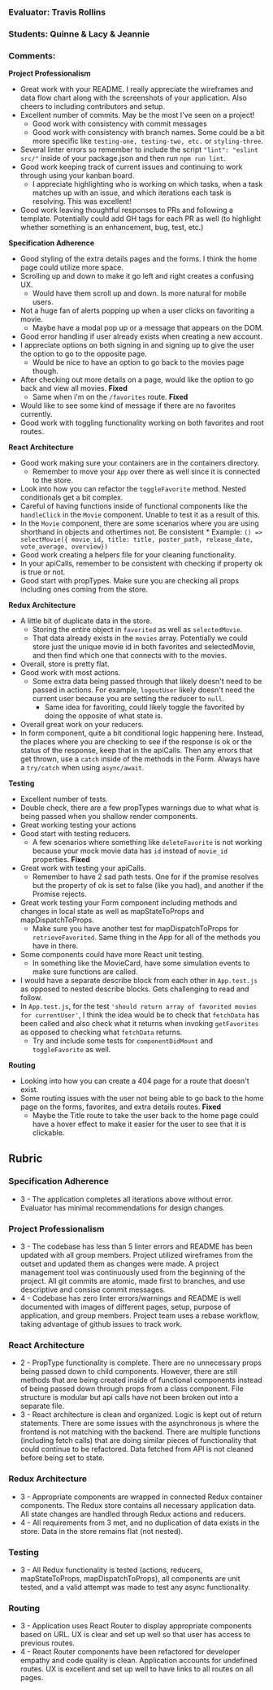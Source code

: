 ### Evaluator: Travis Rollins
### Students: Quinne & Lacy & Jeannie
### Comments:

**Project Professionalism**
* Great work with your README.  I really appreciate the wireframes and data flow chart along with the screenshots of your application. Also cheers to including contributors and setup.
* Excellent number of commits.  May be the most I've seen on a project!
  * Good work with consistency with commit messages
  * Good work with consistency with branch names.  Some could be a bit more specific like `testing-one, testing-two, etc.` or `styling-three`.
* Several linter errors so remember to include the script `"lint": "eslint src/"` inside of your package.json and then run `npm run lint`.
* Good work keeping track of current issues and continuing to work through using your kanban board.  
  * I appreciate highlighting who is working on which tasks, when a task matches up with an issue, and which iterations each task is resolving.  This was excellent!
* Good work leaving thoughtful responses to PRs and following a template.  Potentially could add GH tags for each PR as well (to highlight whether something is an enhancement, bug, test, etc.)

**Specification Adherence**
* Good styling of the extra details pages and the forms.  I think the home page could utilize more space.
* Scrolling up and down to make it go left and right creates a confusing UX. 
  * Would have them scroll up and down.  Is more natural for mobile users.
* Not a huge fan of alerts popping up when a user clicks on favoriting a movie.
  * Maybe have a modal pop up or a message that appears on the DOM.
* Good error handling if user already exists when creating a new account.
* I appreciate options on both signing in and signing up to give the user the option to go to the opposite page.
  * Would be nice to have an option to go back to the movies page though.
* After checking out more details on a page, would like the option to go back and view all movies. **Fixed**
  * Same when i'm on the `/favorites` route. **Fixed**
* Would like to see some kind of message if there are no favorites currently.
* Good work with toggling functionality working on both favorites and root routes.

**React Architecture**
* Good work making sure your containers are in the containers directory.
  * Remember to move your `App` over there as well since it is connected to the store.
* Look into how you can refactor the `toggleFavorite` method.  Nested conditionals get a bit complex. 
* Careful of having functions inside of functional components like the `handleClick` in the `Movie` component.  Unable to test it as a result of this.
* In the `Movie` component, there are some scenarios where you are using shorthand in objects and othertimes not.  Be consistent    * Example: `() => selectMovie({ movie_id, title: title, poster_path, release_date, vote_average, overview})`
* Good work creating a helpers file for your cleaning functionality.
* In your apiCalls, remember to be consistent with checking if property ok is true or not.
* Good start with propTypes.  Make sure you are checking all props including ones coming from the store.

**Redux Architecture**
* A little bit of duplicate data in the store.
  * Storing the entire object in `favorited` as well as `selectedMovie`.
  * That data already exists in the `movies` array.  Potentially we could store just the unique movie id in both favorites and selectedMovie, and then find which one that connects with to the movies.
* Overall, store is pretty flat.
* Good work with most actions.
  * Some extra data being passed through that likely doesn't need to be passed in actions.  For example, `logoutUser` likely doesn't need the current user because you are setting the reducer to `null`.
    * Same idea for favoriting, could likely toggle the favorited by doing the opposite of what state is.
* Overall great work on your reducers.
* In form component, quite a bit conditional logic happening here.  Instead, the places where you are checking to see if the response is ok or the status of the response, keep that in the apiCalls.  Then any errors that get thrown, use a `catch` inside of the methods in the Form.  Always have a `try/catch` when using `async/await`.

**Testing**
* Excellent number of tests.
* Double check, there are a few propTypes warnings due to what what is being passed when you shallow render components.
* Great working testing your actions
* Good start with testing reducers.
  * A few scenarios where something like `deleteFavorite` is not working because your mock movie data has `id` instead of `movie_id` properties. **Fixed**
* Great work with testing your apiCalls.
  * Remember to have 2 sad path tests.  One for if the promise resolves but the property of ok is set to false (like you had), and another if the Promise rejects.
* Great work testing your Form component including methods and changes in local state as well as mapStateToProps and mapDispatchToProps.
  * Make sure you have another test for mapDispatchToProps for `retrieveFavorited`.  Same thing in the App for all of the methods you have in there.
* Some components could have more React unit testing.
  * In something like the MovieCard, have some simulation events to make sure functions are called.
* I would have a separate describe block from each other in `App.test.js` as opposed to nested describe blocks.  Gets challenging to read and follow.
* In `App.test.js`, for the test `'should return array of favorited movies for currentUser'`, I think the idea would be to check that `fetchData` has been called and also check what it returns when invoking `getFavorites` as opposed to checking what `fetchData` returns.
  * Try and include some tests for `componentDidMount` and `toggleFavorite` as well.

**Routing**
* Looking into how you can create a 404 page for a route that doesn't exist.
* Some routing issues with the user not being able to go back to the home page on the forms, favorites, and extra details routes. **Fixed**
  * Maybe the Title route to take the user back to the home page could have a hover effect to make it easier for the user to see that it is clickable.


## Rubric 

### Specification Adherence

* 3 - The application completes all iterations above without error. Evaluator has minimal recommendations for design changes.

### Project Professionalism

* 3 - The codebase has less than 5 linter errors and README has been updated with all group members. Project utilized wireframes from the outset and updated them as changes were made. A project management tool was continuously used from the beginning of the project.  All git commits are atomic, made first to branches, and use descriptive and consise commit messages. 
* 4 - Codebase has zero linter errors/warnings and README is well documented with images of different pages, setup, purpose of application, and group members. Project team uses a rebase workflow, taking advantage of github issues to track work.

### React Architecture

* 2 - PropType functionality is complete.  There are no unnecessary props being passed down to child components.  However, there are still methods that are being created inside of functional components instead of being passed down through props from a class component.  File structure is modular but api calls have not been broken out into a separate file.  
* 3 - React architecture is clean and organized.  Logic is kept out of return statements.  There are some issues with the asynchronous js where the frontend is not matching with the backend.  There are multiple functions (including fetch calls) that are doing similar pieces of functionality that could continue to be refactored. Data fetched from API is not cleaned before being set to state.

### Redux Architecture

* 3 - Appropriate components are wrapped in connected Redux container components. The Redux store contains all necessary application data. All state changes are handled through Redux actions and reducers.
* 4 - All requirements from 3 met, and no duplication of data exists in the store. Data in the store remains flat (not nested).

### Testing

* 3 - All Redux functionality is tested (actions, reducers, mapStateToProps, mapDispatchToProps), all components are unit tested, and a valid attempt was made to test any async functionality.

### Routing

* 3 - Application uses React Router to display appropriate components based on URL.  UX is clear and set up well so that user has access to previous routes.
* 4 - React Router components have been refactored for developer empathy and code quality is clean.  Application accounts for undefined routes. UX is excellent and set up well to have links to all routes on all pages.
